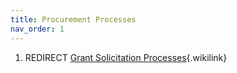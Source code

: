 ```yaml
---
title: Procurement Processes
nav_order: 1
---
```


1.  REDIRECT [Grant Solicitation
    Processes](Grant_Solicitation_Processes "Grant Solicitation Processes"){.wikilink}
